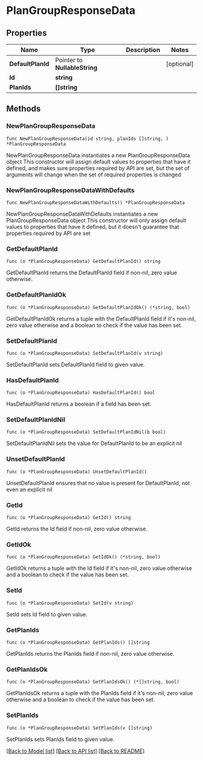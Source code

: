 # PlanGroupResponseData

## Properties

Name | Type | Description | Notes
------------ | ------------- | ------------- | -------------
**DefaultPlanId** | Pointer to **NullableString** |  | [optional] 
**Id** | **string** |  | 
**PlanIds** | **[]string** |  | 

## Methods

### NewPlanGroupResponseData

`func NewPlanGroupResponseData(id string, planIds []string, ) *PlanGroupResponseData`

NewPlanGroupResponseData instantiates a new PlanGroupResponseData object
This constructor will assign default values to properties that have it defined,
and makes sure properties required by API are set, but the set of arguments
will change when the set of required properties is changed

### NewPlanGroupResponseDataWithDefaults

`func NewPlanGroupResponseDataWithDefaults() *PlanGroupResponseData`

NewPlanGroupResponseDataWithDefaults instantiates a new PlanGroupResponseData object
This constructor will only assign default values to properties that have it defined,
but it doesn't guarantee that properties required by API are set

### GetDefaultPlanId

`func (o *PlanGroupResponseData) GetDefaultPlanId() string`

GetDefaultPlanId returns the DefaultPlanId field if non-nil, zero value otherwise.

### GetDefaultPlanIdOk

`func (o *PlanGroupResponseData) GetDefaultPlanIdOk() (*string, bool)`

GetDefaultPlanIdOk returns a tuple with the DefaultPlanId field if it's non-nil, zero value otherwise
and a boolean to check if the value has been set.

### SetDefaultPlanId

`func (o *PlanGroupResponseData) SetDefaultPlanId(v string)`

SetDefaultPlanId sets DefaultPlanId field to given value.

### HasDefaultPlanId

`func (o *PlanGroupResponseData) HasDefaultPlanId() bool`

HasDefaultPlanId returns a boolean if a field has been set.

### SetDefaultPlanIdNil

`func (o *PlanGroupResponseData) SetDefaultPlanIdNil(b bool)`

 SetDefaultPlanIdNil sets the value for DefaultPlanId to be an explicit nil

### UnsetDefaultPlanId
`func (o *PlanGroupResponseData) UnsetDefaultPlanId()`

UnsetDefaultPlanId ensures that no value is present for DefaultPlanId, not even an explicit nil
### GetId

`func (o *PlanGroupResponseData) GetId() string`

GetId returns the Id field if non-nil, zero value otherwise.

### GetIdOk

`func (o *PlanGroupResponseData) GetIdOk() (*string, bool)`

GetIdOk returns a tuple with the Id field if it's non-nil, zero value otherwise
and a boolean to check if the value has been set.

### SetId

`func (o *PlanGroupResponseData) SetId(v string)`

SetId sets Id field to given value.


### GetPlanIds

`func (o *PlanGroupResponseData) GetPlanIds() []string`

GetPlanIds returns the PlanIds field if non-nil, zero value otherwise.

### GetPlanIdsOk

`func (o *PlanGroupResponseData) GetPlanIdsOk() (*[]string, bool)`

GetPlanIdsOk returns a tuple with the PlanIds field if it's non-nil, zero value otherwise
and a boolean to check if the value has been set.

### SetPlanIds

`func (o *PlanGroupResponseData) SetPlanIds(v []string)`

SetPlanIds sets PlanIds field to given value.



[[Back to Model list]](../README.md#documentation-for-models) [[Back to API list]](../README.md#documentation-for-api-endpoints) [[Back to README]](../README.md)


